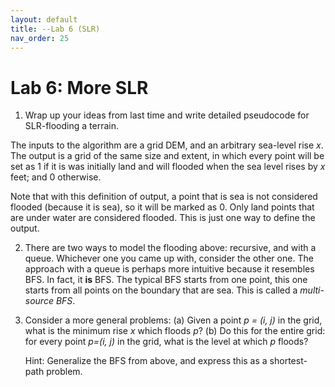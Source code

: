```yaml
---
layout: default 
title: --Lab 6 (SLR)
nav_order: 25
---
```


# Lab 6: More SLR 


1. Wrap up your ideas from last time and write detailed pseudocode for SLR-flooding a terrain. 

The inputs to the algorithm are a grid DEM, and an arbitrary sea-level rise _x_.  The output is a grid of the same size and extent,  in which every point will be set as  1 if it is was initially land and will flooded  when the sea level rises by _x_ feet; and 0 otherwise. 

Note that with this definition of output, a point that is sea is not considered flooded (because it is sea), so it will be marked as 0. Only land points that are under water are considered flooded. This is just one way to define the output. 

2. There are two ways to model the flooding above: recursive, and with a queue. Whichever one you came up with, consider the other one.  The approach with a queue is perhaps more intuitive because it resembles BFS. In fact, it __is__ BFS. The typical BFS starts from one point, this one starts from all points on the boundary that are sea. This is called a _multi-source BFS_.

3. Consider a more general problems:
   (a) Given a point _p = (i, j)_ in the grid, what is the minimum rise _x_ which floods _p_?
   (b) Do this for the entire grid:  for every point _p=(i, j)_ in the grid, what is the level at which _p_ floods?

   Hint: Generalize the BFS from above, and express this as a shortest-path problem. 

